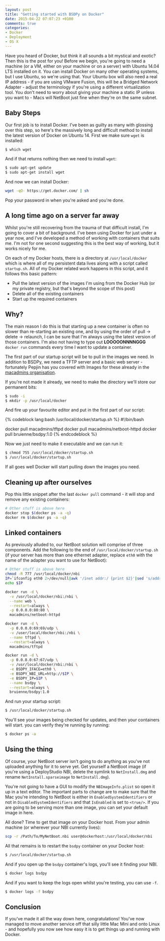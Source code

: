 ```yaml
---
layout: post
title: "Getting started with BSDPy on Docker"
date: 2015-04-22 07:07:23 +0100
comments: true
categories:
- Docker
- Deployment
- OS X
---
```


Have you heard of Docker, but think it all sounds a bit mystical and exotic? Then this is the post for you! Before we begin, you're going to need a machine (or a VM, either on your machine or on a server) with Ubuntu 14.04 LTS installed on it. You can install Docker on many other operating systems, but I use Ubuntu, so we're using that. Your Ubuntu box will also need a real IP address - if you are using VMware Fusion, this will be a Bridged Network Adapter - adjust the terminology if you're using a different virtualization tool. You don't need to worry about giving your machine a static IP unless you want to - Macs will NetBoot just fine when they're on the same subnet. <!--more-->

## Baby Steps

Our first job is to install Docker. I've been as guilty as many with glossing over this step, so here's the massively long and difficult method to install the latest version of Docker on Ubuntu 14. First we make sure ``wget`` is installed:

``` bash
$ which wget
```

And if that returns nothing then we need to install ``wget``:

``` bash
$ sudo apt-get update
$ sudo apt-get install wget
```

And now we can install Docker:

``` bash
wget -qO- https://get.docker.com/ | sh
```

Pop your password in when you're asked and you're done.

## A long time ago on a server far away

Whilst you're still recovering from the trauma of that difficult install, I'm going to cover a bit of background. I've been using Docker for just under a year now, and I've developed a method of working with containers that suits me. I'm not for one second suggesting this is the best way of working, but it works nicely for me.

On each of my Docker hosts, there is a directory at ``/usr/local/docker`` which is where all of my persistent data lives along with a script called ``startup.sh``. All of my Docker related work happens in this script, and it follows this basic pattern:

* Pull the latest version of the images I'm using from the Docker Hub (or my private registry, but that's beyond the scope of this post)
* Delete all of the existing containers
* Start up the required containers

## Why?

The main reason I do this is that starting up a new container is often no slower than re-starting an existing one, and by using the order of pull -> delete -> relaunch, I can be sure that I'm always using the latest version of those containers. I'm also not having to type out **LOOOOONNNNGGG** ``docker run`` commands every time I want to update a container.

The first part of our startup script will be to pull in the images we need. In addition to BSDPy, we need a TFTP server and a basic web server - fortunately Pepjin has you covered with Images for these already in the [macadmins organisation](https://registry.hub.docker.com/repos/macadmins/).

If you're not made it already, we need to make the directory we'll store our permanent bits:

``` bash
$ sudo -i
$ mkdir -p /usr/local/docker
```

And fire up your favourite editor and put in the first part of our script:

{% codeblock lang:bash /usr/local/docker/startup.sh %}
#!/bin/bash

docker pull macadmins/tftpd
docker pull macadmins/netboot-httpd
docker pull bruienne/bsdpy:1.0
{% endcodeblock %}

Now we just need to make it executable and we can run it:

``` bash
$ chmod 755 /usr/local/docker/startup.sh
$ /usr/local/docker/startup.sh
```

If all goes well Docker will start pulling down the images you need.

## Cleaning up after ourselves

Pop this little snippet after the last ``docker pull`` command - it will stop and remove any existing containers:

``` bash /usr/local/docker/startup.sh
# Other stuff is above here
docker stop $(docker ps -a -q)
docker rm $(docker ps -a -q)
```

## Linked containers

As previously alluded to, our NetBoot solution will comprise of three components. Add the following to the end of ``/usr/local/docker/startup.sh`` (if your server has more than one ethernet adapter, replace ``eth0`` with the name of the adapter you want to use for NetBoot):

``` bash /usr/local/docker/startup.sh
# Other stuff is above here
chmod -R 777 /usr/local/docker/nbi
IP=`ifconfig eth0 2>/dev/null|awk '/inet addr:/ {print $2}'|sed 's/addr://'`
echo $IP

docker run -d \
  -v /usr/local/docker/nbi:/nbi \
  --name web \
  --restart=always \
  -p 0.0.0.0:80:80 \
  macadmins/netboot-httpd

docker run -d \
  -p 0.0.0.0:69:69/udp \
  -v /user/local/docker/nbi:/nbi \
  --name tftpd \
  --restart=always \
  macadmins/tftpd

docker run -d \
  -p 0.0.0.0:67:67/udp \
  -v /usr/local/docker/nbi:/nbi \
  -e BSDPY_IFACE=eth0 \
  -e BSDPY_NBI_URL=http://$IP \
  -e BSDPY_IP=$IP \
  --name bsdpy \
  --restart=always \
  bruienne/bsdpy:1.0
```

And run your startup script:

``` bash
$ /usr/local/docker/startup.sh
```

You'll see your images being checked for updates, and then your containers will start. you can verify they're running by running:

``` bash
$ docker ps -a
```

## Using the thing

Of course, your NetBoot server isn't going to do anything as you've not uploaded anything for it to serve yet. Get yourself a NetBoot image (if you're using a DeployStudio NBI, delete the symlink to ``NetInstall.dmg`` and rename ``NetInstall.sparseimage`` to ``NetInstall.dmg``).

You're not going to have a GUI to modify the ``NBImageInfo.plist`` so open it up in a text editor. The important parts to change are to make sure that the Mac you're intending to NetBoot is either in ``EnabledSystemIdentifiers`` or not in ``DisabledSystemIdentifiers`` and that ``IsEnabled`` is set to ``<true/>``. If you are going to be serving more than one image, you can set your default image in here.

All done? Time to get that image on your Docker host. From your admin machine (or wherever your NBI currently lives):

``` bash
scp -r /Path/To/MyNetBoot.nbi user@dockerhost:/usr/local/docker/nbi
```

All that remains is to restart the ``bsdpy`` container on your Docker host:

``` bash
$ /usr/local/docker/startup.sh
```

And if you open up the ``bsdpy`` container's logs, you'll see it finding your NBI.

``` bash
$ docker logs bsdpy
```

And if you want to keep the logs open whilst you're testing, you can use ``-f``.

``` bash
$ docker logs -f bsdpy
```

## Conclusion

If you've made it all the way down here, congratulations! You've now managed to move another service off that silly little Mac Mini and onto Linux - and hopefully you now see how easy it is to get things up and running with Docker.
